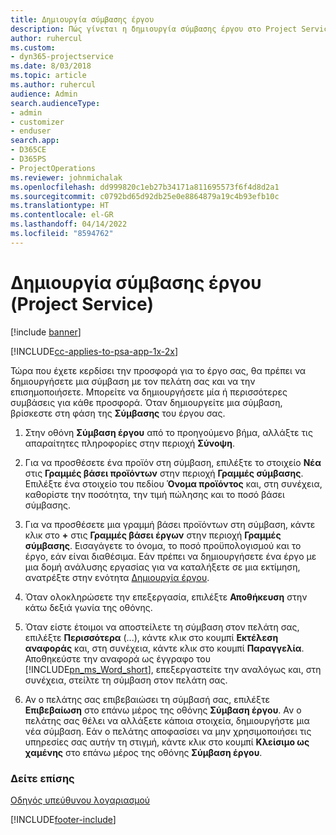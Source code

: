 ```yaml
---
title: Δημιουργία σύμβασης έργου
description: Πώς γίνεται η δημιουργία σύμβασης έργου στο Project Service
author: ruhercul
ms.custom:
- dyn365-projectservice
ms.date: 8/03/2018
ms.topic: article
ms.author: ruhercul
audience: Admin
search.audienceType:
- admin
- customizer
- enduser
search.app:
- D365CE
- D365PS
- ProjectOperations
ms.reviewer: johnmichalak
ms.openlocfilehash: dd999820c1eb27b34171a811695573f6f4d8d2a1
ms.sourcegitcommit: c0792bd65d92db25e0e8864879a19c4b93efb10c
ms.translationtype: HT
ms.contentlocale: el-GR
ms.lasthandoff: 04/14/2022
ms.locfileid: "8594762"
---
```

# <a name="create-a-project-contract-project-service"></a>Δημιουργία σύμβασης έργου (Project Service)

[!include [banner](../includes/psa-now-project-operations.md)]

[!INCLUDE[cc-applies-to-psa-app-1x-2x](../includes/cc-applies-to-psa-app-1x-2x.md)]

Τώρα που έχετε κερδίσει την προσφορά για το έργο σας, θα πρέπει να δημιουργήσετε μια σύμβαση με τον πελάτη σας και να την επισημοποιήσετε. Μπορείτε να δημιουργήσετε μία ή περισσότερες συμβάσεις για κάθε προσφορά. Όταν δημιουργείτε μια σύμβαση, βρίσκεστε στη φάση της **Σύμβασης** του έργου σας.  
  
1. Στην οθόνη **Σύμβαση έργου** από το προηγούμενο βήμα, αλλάξτε τις απαραίτητες πληροφορίες στην περιοχή **Σύνοψη**.  
  
2. Για να προσθέσετε ένα προϊόν στη σύμβαση, επιλέξτε το στοιχείο **Νέα** στις **Γραμμές βάσει προϊόντων** στην περιοχή **Γραμμές σύμβασης**. Επιλέξτε ένα στοιχείο του πεδίου **Όνομα προϊόντος** και, στη συνέχεια, καθορίστε την ποσότητα, την τιμή πώλησης και το ποσό βάσει σύμβασης.  
  
3. Για να προσθέσετε μια γραμμή βάσει προϊόντων στη σύμβαση, κάντε κλικ στο **+** στις **Γραμμές βάσει έργων** στην περιοχή **Γραμμές σύμβασης**. Εισαγάγετε το όνομα, το ποσό προϋπολογισμού και το έργο, εάν είναι διαθέσιμα. Εάν πρέπει να δημιουργήσετε ένα έργο με μια δομή ανάλυσης εργασίας για να καταλήξετε σε μια εκτίμηση, ανατρέξτε στην ενότητα [Δημιουργία έργου](../psa/create-project.md).  
  
4. Όταν ολοκληρώσετε την επεξεργασία, επιλέξτε **Αποθήκευση** στην κάτω δεξιά γωνία της οθόνης.  
  
5. Όταν είστε έτοιμοι να αποστείλετε τη σύμβαση στον πελάτη σας, επιλέξτε **Περισσότερα** (...), κάντε κλικ στο κουμπί **Εκτέλεση αναφοράς** και, στη συνέχεια, κάντε κλικ στο κουμπί **Παραγγελία**. Αποθηκεύστε την αναφορά ως έγγραφο του [!INCLUDE[pn_ms_Word_short](../includes/pn-ms-word-short.md)], επεξεργαστείτε την αναλόγως και, στη συνέχεια, στείλτε τη σύμβαση στον πελάτη σας.  
  
6. Αν ο πελάτης σας επιβεβαιώσει τη σύμβασή σας, επιλέξτε **Επιβεβαίωση** στο επάνω μέρος της οθόνης **Σύμβαση έργου**. Αν ο πελάτης σας θέλει να αλλάξετε κάποια στοιχεία, δημιουργήστε μια νέα σύμβαση. Εάν ο πελάτης αποφασίσει να μην χρησιμοποιήσει τις υπηρεσίες σας αυτήν τη στιγμή, κάντε κλικ στο κουμπί **Κλείσιμο ως χαμένης** στο επάνω μέρος της οθόνης **Σύμβαση έργου**.  
  
### <a name="see-also"></a>Δείτε επίσης  
 [Οδηγός υπεύθυνου λογαριασμού](../psa/account-manager-guide.md)


[!INCLUDE[footer-include](../includes/footer-banner.md)]
